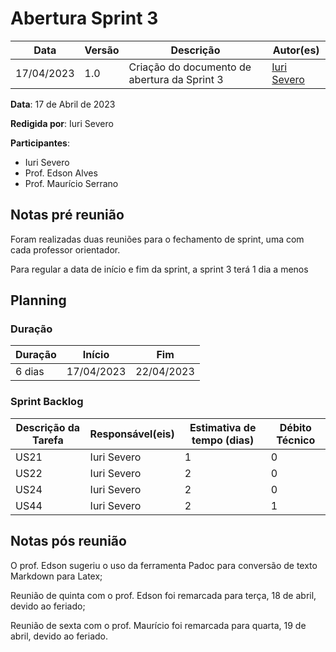 # Abertura Sprint 3

|  **Data**  | **Versão** | **Descrição** | **Autor(es)** |
| ---------- | ---------- | ------------- | ------------- |
| 17/04/2023 |  1.0   | Criação do documento de abertura da Sprint 3 | [Iuri Severo](https://github.com/iurisevero) |

**Data**: 17 de Abril de 2023

**Redigida por**: Iuri Severo

**Participantes**: 
* Iuri Severo
* Prof. Edson Alves
* Prof. Maurício Serrano

## Notas pré reunião

Foram realizadas duas reuniões para o fechamento de sprint, uma com cada professor orientador.

Para regular a data de início e fim da sprint, a sprint 3 terá 1 dia a menos

## Planning

### Duração

| Duração |   Início   |     Fim    |
| ------- | ---------- | ---------- |
| 6 dias  | 17/04/2023 | 22/04/2023 |

### Sprint Backlog

| Descrição da Tarefa | Responsável(eis) | Estimativa de tempo (dias) | Débito Técnico |
| ------------------- | ---------------- | -------------------------- | -------------- |
| US21 | Iuri Severo | 1 | 0 |
| US22 | Iuri Severo | 2 | 0 |
| US24 | Iuri Severo | 2 | 0 |
| US44 | Iuri Severo | 2 | 1 |

## Notas pós reunião

O prof. Edson sugeriu o uso da ferramenta Padoc para conversão de texto Markdown para Latex;

Reunião de quinta com o prof. Edson foi remarcada para terça, 18 de abril, devido ao feriado;

Reunião de sexta com o prof. Maurício foi remarcada para quarta, 19 de abril, devido ao feriado.